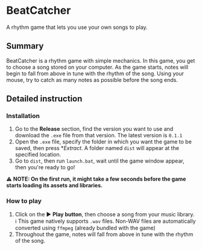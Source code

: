 # BeatCatcher
A rhythm game that lets you use your own songs to play.

## Summary
BeatCatcher is a rhythm game with simple mechanics. In this game, you get to choose a song stored on your computer. As the game starts, notes will begin to fall from above in tune with the rhythm of the song. Using your mouse, try to catch as many notes as possible before the song ends.

## Detailed instruction
### Installation
1. Go to the **Release** section, find the version you want to use and download the `.exe` file from that version. The latest version is `0.1.1`
2. Open the `.exe` file, specify the folder in which you want the game to be saved, then press **Extract*. A folder named `dist` will appear at the specified location.
3. Go to `dist`, then run `launch.bat`, wait until the game window appear, then you're ready to go!<br>

:warning: **NOTE: On the first run, it might take a few seconds before the game starts loading its assets and libraries.**

### How to play
1. Click on the :arrow_forward:	**Play button**, then choose a song from your music library.<br>
:information_source: This game natively supports `.wav` files. Non-WAV files are automatically converted using `ffmpeg` (already bundled with the game)
2. Throughout the game, notes will fall from above in tune with the rhythm of the song. 
